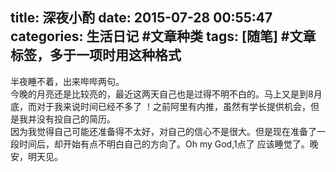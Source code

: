 title: 深夜小酌
date: 2015-07-28 00:55:47
categories: 生活日记    #文章种类
tags: [随笔]    #文章标签，多于一项时用这种格式
---
半夜睡不着，出来哔哔两句。      
今晚的月亮还是比较亮的，最近这两天自己也是过得不明不白的。马上又是到8月底，而对于我来说时间已经不多了
！之前阿里有内推，虽然有学长提供机会，但是我并没有投自己的简历。     
因为我觉得自己可能还准备得不太好，对自己的信心不是很大。但是现在准备了一段时间后，却开始有点不明白自己的方向了。Oh my God,1点了
应该睡觉了。晚安，明天见。   
